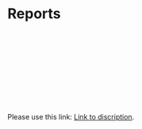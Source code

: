 # Reports
 
<object data="https://github.com/BugPersonality/object-oriented-programming-ITMO/blob/master/PDF/OOP_Lab_6_Reports.pdf" type="application/pdf" width="700px" height="700px">
    <embed src="https://github.com/BugPersonality/object-oriented-programming-ITMO/blob/master/PDF/OOP_Lab_6_Reports.pdf">
        <p>Please use this link: <a href="https://github.com/BugPersonality/object-oriented-programming-ITMO/blob/master/PDF/OOP_Lab_6_Reports.pdf">Link to discription</a>.</p>
    </embed>
</object>
